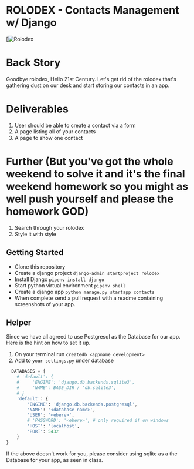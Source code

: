# ROLODEX - Contacts Management w/ Django

[![Rolodex](https://images-na.ssl-images-amazon.com/images/I/61Z1piog9rL._AC_SL1000_.jpg)


# Back Story
Goodbye rolodex, Hello 21st Century.
Let's get rid of the rolodex that's gathering dust on our desk and start storing our contacts in an app.

# Deliverables
1. User should be able to create a contact via a form
1. A page listing all of your contacts
1. A page to show one contact

# Further (But you've got the whole weekend to solve it and it's the final weekend homework so you might as well push yourself and please the homework GOD)
1. Search through your rolodex
2. Style it with style

## Getting Started
- Clone this repository
- Create a django project `django-admin startproject rolodex`
- Install Django `pipenv install django`
- Start python virtual environment `pipenv shell`
- Create a django app `python manage.py startapp contacts`
- When complete send a pull request with a readme containing screenshots of your app.

## Helper
Since we have all agreed to use Postgresql as the Database for our app. Here is the hint on how to set it up.
1. On your terminal run `createdb <appname_development>`
2. Add to `your settings.py` under database
```python
  DATABASES = {
    # 'default': {
    #     'ENGINE': 'django.db.backends.sqlite3',
    #     'NAME': BASE_DIR / 'db.sqlite3',
    # }
    'default': {
        'ENGINE': 'django.db.backends.postgresql',
        'NAME': '<database name>',
        'USER': '<ebere>',
        # 'PASSWORD': '<ebere>', # only required if on windows
        'HOST': 'localhost',
        'PORT': 5432
    }
}
```

If the above doesn't work for you, please consider using sqlite as a the Database for your app, as seen in class.



